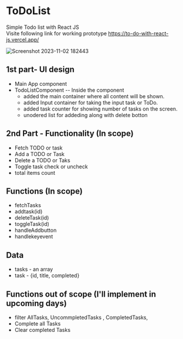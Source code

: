 # ToDoList
Simple Todo list with React JS  
Visite following link for working prototype
https://to-do-with-react-js.vercel.app/

![Screenshot 2023-11-02 182443](https://github.com/HANAMANTAPPA/ToDoList/assets/48180907/71a2de31-83af-4a64-8044-80e122b036e3)

## 1st part- UI design
   * Main App component
   * TodoListComponent --
       Inside the component 
       - added the main container where all content will be shown. 
       - added Input container for taking the input task or ToDo. 
       - added task counter for showing number of tasks on the screen. 
       - unodered list for addeding along with delete botton 

## 2nd Part - Functionality (In scope)
   - Fetch TODO or task
   - Add a TODO or Task
   - Delete a TODO or Taks
   - Toggle task check or uncheck
   - total items count 
## Functions (In scope)
   - fetchTasks
   - addtask(id)
   - deleteTask(id)
   - toggleTask(id)
   - handleAddbutton
   - handlekeyevent
## Data
   - tasks - an array 
   - task - {id, title, completed}
## Functions out of scope (I'll implement in upcoming days)
  - filter AllTasks, UncommpletedTasks , CompletedTasks,
  - Complete all Tasks
  - Clear completed Tasks

    
